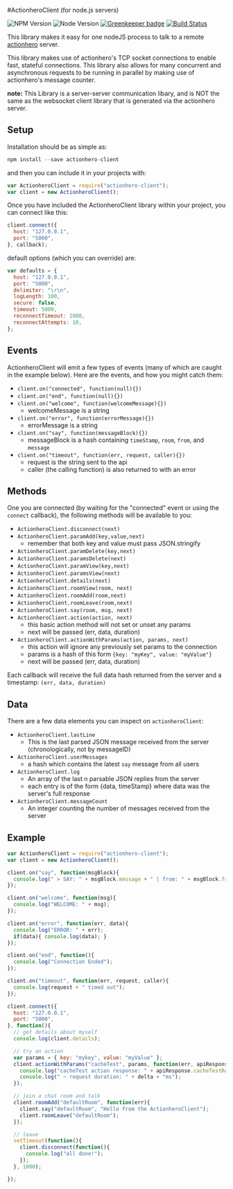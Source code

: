 #ActionheroClient (for node.js servers)

![NPM Version](https://img.shields.io/npm/v/actionhero-client.svg?style=flat) ![Node Version](https://img.shields.io/node/v/actionhero-client.svg?style=flat) [![Greenkeeper badge](https://badges.greenkeeper.io/actionhero/actionhero-client.svg)](https://greenkeeper.io/) [![Build Status](https://circleci.com/gh/actionhero/actionhero-client.png)](https://circleci.com/gh/actionhero/actionhero-client.png)

This library makes it easy for one nodeJS process to talk to a remote [actionhero](http://actionherojs.com/) server.

This library makes use of actionhero's TCP socket connections to enable fast, stateful connections.  This library also allows for many concurrent and asynchronous requests to be running in parallel by making use of actionhero's message counter.

**note:** This Library is a server-server communication libary, and is NOT the same as the websocket client library that is generated via the actionhero server.

## Setup

Installation should be as simple as:

```javascript
npm install --save actionhero-client
```

and then you can include it in your projects with:

```javascript
var ActionheroClient = require("actionhero-client");
var client = new ActionheroClient();
```

Once you have included the ActionheroClient library within your project, you can connect like this:

```javascript
client.connect({
  host: "127.0.0.1",
  port: "5000",
}, callback);
```

default options (which you can override) are:

```javascript
var defaults = {
  host: "127.0.0.1",
  port: "5000",
  delimiter: "\r\n",
  logLength: 100,
  secure: false,
  timeout: 5000,
  reconnectTimeout: 1000,
  reconnectAttempts: 10,
};
```

## Events

ActionheroClient will emit a few types of events (many of which are caught in the example below).  Here are the events, and how you might catch them:

* `client.on("connected", function(null){})`
* `client.on("end", function(null){})`
* `client.on("welcome", function(welcomeMessage){})`
  * welcomeMessage is a string
* `client.on("error", function(errorMessage){})`
  * errorMessage is a string
* `client.on("say", function(messageBlock){})`
  * messageBlock is a hash containing `timeStamp`, `room`, `from`, and `message`
* `client.on("timeout", function(err, request, caller){})`
  * request is the string sent to the api
  * caller (the calling function) is also returned to with an error
## Methods

One you are connected (by waiting for the "connected" event or using the `connect` callback), the following methods will be available to you:

* `ActionheroClient.disconnect(next)`
* `ActionheroClient.paramAdd(key,value,next)`
  * remember that both key and value must pass JSON.stringify
* `ActionheroClient.paramDelete(key,next)`
* `ActionheroClient.paramsDelete(next)`
* `ActionheroClient.paramView(key,next)`
* `ActionheroClient.paramsView(next)`
* `ActionheroClient.details(next)`
* `ActionheroClient.roomView(room, next)`
* `ActionheroClient.roomAdd(room,next)`
* `ActionheroClient.roomLeave(room,next)`
* `ActionheroClient.say(room, msg, next)`
* `ActionheroClient.action(action, next)`
  * this basic action method will not set or unset any params  
  * next will be passed (err, data, duration)
* `ActionheroClient.actionWithParams(action, params, next)`
  * this action will ignore any previously set params to the connection
  * params is a hash of this form `{key: "myKey", value: "myValue"}`
  * next will be passed (err, data, duration)

Each callback will receive the full data hash returned from the server and a timestamp: `(err, data, duration)`

## Data

There are a few data elements you can inspect on `actionheroClient`:

* `ActionheroClient.lastLine`
  * This is the last parsed JSON message received from the server (chronologically, not by messageID)
* `ActionheroClient.userMessages`
  * a hash which contains the latest `say` message from all users
* `ActionheroClient.log`
  * An array of the last n parsable JSON replies from the server
  * each entry is of the form {data, timeStamp} where data was the server's full response
* `ActionheroClient.messageCount`
  * An integer counting the number of messages received from the server

## Example

```javascript
var ActionheroClient = require("actionhero-client");
var client = new ActionheroClient();

client.on("say", function(msgBlock){
  console.log(" > SAY: " + msgBlock.message + " | from: " + msgBlock.from);
});

client.on("welcome", function(msg){
  console.log("WELCOME: " + msg);
});

client.on("error", function(err, data){
  console.log("ERROR: " + err);
  if(data){ console.log(data); }
});

client.on("end", function(){
  console.log("Connection Ended");
});

client.on("timeout", function(err, request, caller){
  console.log(request + " timed out");
});

client.connect({
  host: "127.0.0.1",
  port: "5000",
}, function(){
  // get details about myself
  console.log(client.details);

  // try an action
  var params = { key: "mykey", value: "myValue" };
  client.actionWithParams("cacheTest", params, function(err, apiResponse, delta){
    console.log("cacheTest action response: " + apiResponse.cacheTestResults.saveResp);
    console.log(" ~ request duration: " + delta + "ms");
  });

  // join a chat room and talk
  client.roomAdd("defaultRoom", function(err){
    client.say("defaultRoom", "Hello from the ActionheroClient");
    client.roomLeave("defaultRoom");
  });

  // leave
  setTimeout(function(){
    client.disconnect(function(){
      console.log("all done!");
    });
  }, 1000);

});
```
